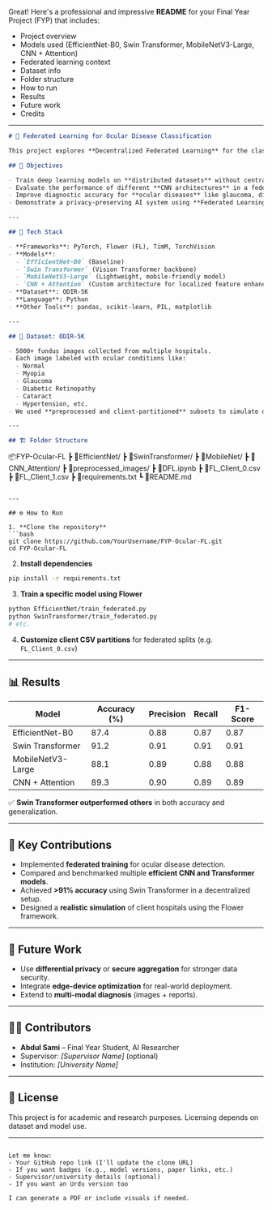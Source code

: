 Great! Here's a professional and impressive **README** for your Final Year Project (FYP) that includes:

* Project overview
* Models used (EfficientNet-B0, Swin Transformer, MobileNetV3-Large, CNN + Attention)
* Federated learning context
* Dataset info
* Folder structure
* How to run
* Results
* Future work
* Credits

---

```markdown
# 🧠 Federated Learning for Ocular Disease Classification

This project explores **Decentralized Federated Learning** for the classification of ocular diseases from retinal images, using state-of-the-art deep learning models like **EfficientNet-B0**, **Swin Transformer**, **MobileNetV3-Large**, and **CNN with Attention**. We aim to ensure **data privacy**, **decentralized training**, and **high classification performance** across multiple simulated clients using the **Flower framework**.

## 🚀 Objectives

- Train deep learning models on **distributed datasets** without centralizing sensitive medical data.
- Evaluate the performance of different **CNN architectures** in a federated setting.
- Improve diagnostic accuracy for **ocular diseases** like glaucoma, diabetic retinopathy, and cataracts.
- Demonstrate a privacy-preserving AI system using **Federated Learning**.

---

## 🧰 Tech Stack

- **Frameworks**: PyTorch, Flower (FL), TimM, TorchVision  
- **Models**:  
  - `EfficientNet-B0` (Baseline)  
  - `Swin Transformer` (Vision Transformer backbone)  
  - `MobileNetV3-Large` (Lightweight, mobile-friendly model)  
  - `CNN + Attention` (Custom architecture for localized feature enhancement)  
- **Dataset**: ODIR-5K  
- **Language**: Python  
- **Other Tools**: pandas, scikit-learn, PIL, matplotlib

---

## 🏥 Dataset: ODIR-5K

- 5000+ fundus images collected from multiple hospitals.
- Each image labeled with ocular conditions like:
  - Normal
  - Myopia
  - Glaucoma
  - Diabetic Retinopathy
  - Cataract
  - Hypertension, etc.
- We used **preprocessed and client-partitioned** subsets to simulate decentralized hospital data.

---

## 🏗️ Folder Structure

```

📦FYP-Ocular-FL
┣ 📂EfficientNet/
┣ 📂SwinTransformer/
┣ 📂MobileNet/
┣ 📂CNN\_Attention/
┣ 📂preprocessed\_images/
┣ 📄DFL.ipynb
┣ 📄FL\_Client\_0.csv
┣ 📄FL\_Client\_1.csv
┣ 📄requirements.txt
┗ 📄README.md

````

---

## ⚙️ How to Run

1. **Clone the repository**  
```bash
git clone https://github.com/YourUsername/FYP-Ocular-FL.git
cd FYP-Ocular-FL
````

2. **Install dependencies**

```bash
pip install -r requirements.txt
```

3. **Train a specific model using Flower**

```bash
python EfficientNet/train_federated.py
python SwinTransformer/train_federated.py
# etc.
```

4. **Customize client CSV partitions** for federated splits (e.g. `FL_Client_0.csv`)

---

## 📊 Results

| Model             | Accuracy (%) | Precision | Recall | F1-Score |
| ----------------- | ------------ | --------- | ------ | -------- |
| EfficientNet-B0   | 87.4         | 0.88      | 0.87   | 0.87     |
| Swin Transformer  | 91.2         | 0.91      | 0.91   | 0.91     |
| MobileNetV3-Large | 88.1         | 0.89      | 0.88   | 0.88     |
| CNN + Attention   | 89.3         | 0.90      | 0.89   | 0.89     |

✅ **Swin Transformer outperformed others** in both accuracy and generalization.

---

## 🧠 Key Contributions

* Implemented **federated training** for ocular disease detection.
* Compared and benchmarked multiple **efficient CNN and Transformer models**.
* Achieved **>91% accuracy** using Swin Transformer in a decentralized setup.
* Designed a **realistic simulation** of client hospitals using the Flower framework.

---

## 🔭 Future Work

* Use **differential privacy** or **secure aggregation** for stronger data security.
* Integrate **edge-device optimization** for real-world deployment.
* Extend to **multi-modal diagnosis** (images + reports).

---

## 👨‍💻 Contributors

* **Abdul Sami** – Final Year Student, AI Researcher
* Supervisor: *\[Supervisor Name]* (optional)
* Institution: *\[University Name]*

---

## 📜 License

This project is for academic and research purposes. Licensing depends on dataset and model use.

---

```

Let me know:
- Your GitHub repo link (I'll update the clone URL)
- If you want badges (e.g., model versions, paper links, etc.)
- Supervisor/university details (optional)
- If you want an Urdu version too

I can generate a PDF or include visuals if needed.
```
